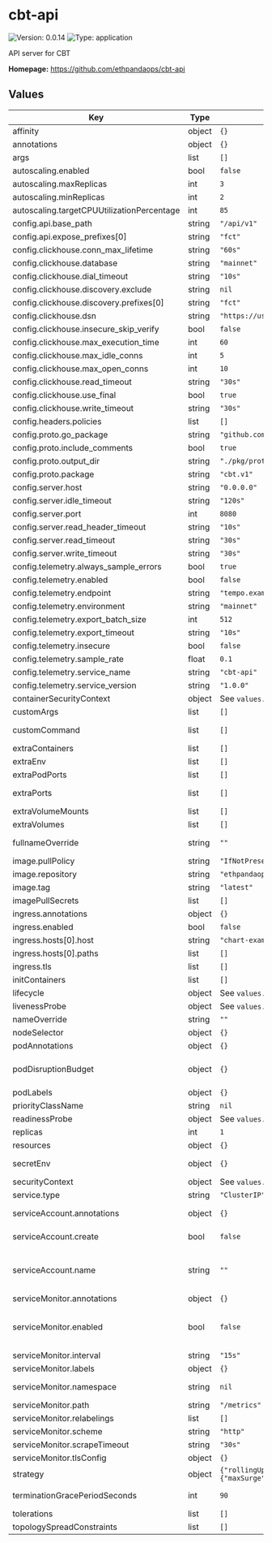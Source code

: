 
# cbt-api

![Version: 0.0.14](https://img.shields.io/badge/Version-0.0.14-informational?style=flat-square) ![Type: application](https://img.shields.io/badge/Type-application-informational?style=flat-square)

API server for CBT

**Homepage:** <https://github.com/ethpandaops/cbt-api>

## Values

| Key | Type | Default | Description |
|-----|------|---------|-------------|
| affinity | object | `{}` | Affinity configuration for pods |
| annotations | object | `{}` | Annotations for the Deployment |
| args | list | `[]` | Command arguments |
| autoscaling.enabled | bool | `false` | Autoscaling configuration |
| autoscaling.maxReplicas | int | `3` | Maximum number of replicas |
| autoscaling.minReplicas | int | `2` | Minimum number of replicas |
| autoscaling.targetCPUUtilizationPercentage | int | `85` | Target CPU utilization percentage |
| config.api.base_path | string | `"/api/v1"` |  |
| config.api.expose_prefixes[0] | string | `"fct"` |  |
| config.clickhouse.conn_max_lifetime | string | `"60s"` |  |
| config.clickhouse.database | string | `"mainnet"` |  |
| config.clickhouse.dial_timeout | string | `"10s"` |  |
| config.clickhouse.discovery.exclude | string | `nil` |  |
| config.clickhouse.discovery.prefixes[0] | string | `"fct"` |  |
| config.clickhouse.dsn | string | `"https://user:pass@host"` |  |
| config.clickhouse.insecure_skip_verify | bool | `false` |  |
| config.clickhouse.max_execution_time | int | `60` |  |
| config.clickhouse.max_idle_conns | int | `5` |  |
| config.clickhouse.max_open_conns | int | `10` |  |
| config.clickhouse.read_timeout | string | `"30s"` |  |
| config.clickhouse.use_final | bool | `true` |  |
| config.clickhouse.write_timeout | string | `"30s"` |  |
| config.headers.policies | list | `[]` |  |
| config.proto.go_package | string | `"github.com/ethpandaops/cbt-api/pkg/proto/clickhouse"` |  |
| config.proto.include_comments | bool | `true` |  |
| config.proto.output_dir | string | `"./pkg/proto/clickhouse"` |  |
| config.proto.package | string | `"cbt.v1"` |  |
| config.server.host | string | `"0.0.0.0"` |  |
| config.server.idle_timeout | string | `"120s"` |  |
| config.server.port | int | `8080` |  |
| config.server.read_header_timeout | string | `"10s"` |  |
| config.server.read_timeout | string | `"30s"` |  |
| config.server.write_timeout | string | `"30s"` |  |
| config.telemetry.always_sample_errors | bool | `true` |  |
| config.telemetry.enabled | bool | `false` |  |
| config.telemetry.endpoint | string | `"tempo.example.com:443"` |  |
| config.telemetry.environment | string | `"mainnet"` |  |
| config.telemetry.export_batch_size | int | `512` |  |
| config.telemetry.export_timeout | string | `"10s"` |  |
| config.telemetry.insecure | bool | `false` |  |
| config.telemetry.sample_rate | float | `0.1` |  |
| config.telemetry.service_name | string | `"cbt-api"` |  |
| config.telemetry.service_version | string | `"1.0.0"` |  |
| containerSecurityContext | object | See `values.yaml` | The security context for containers |
| customArgs | list | `[]` | Custom args for the cbt-api container |
| customCommand | list | `[]` | Command replacement for the cbt-api container |
| extraContainers | list | `[]` | Additional containers |
| extraEnv | list | `[]` | Additional env variables |
| extraPodPorts | list | `[]` | Extra Pod ports |
| extraPorts | list | `[]` | Additional ports. Useful when using extraContainers |
| extraVolumeMounts | list | `[]` | Additional volume mounts |
| extraVolumes | list | `[]` | Additional volumes |
| fullnameOverride | string | `""` | Overrides the chart's computed fullname |
| image.pullPolicy | string | `"IfNotPresent"` | cbt-api container pull policy |
| image.repository | string | `"ethpandaops/cbt-api"` | cbt-api container image repository |
| image.tag | string | `"latest"` | cbt-api container image tag |
| imagePullSecrets | list | `[]` | Image pull secrets for Docker images |
| ingress.annotations | object | `{}` | Annotations for Ingress |
| ingress.enabled | bool | `false` | Ingress resource for the HTTP API |
| ingress.hosts[0].host | string | `"chart-example.local"` |  |
| ingress.hosts[0].paths | list | `[]` |  |
| ingress.tls | list | `[]` | Ingress TLS |
| initContainers | list | `[]` | Additional init containers |
| lifecycle | object | See `values.yaml` | Lifecycle hooks |
| livenessProbe | object | See `values.yaml` | Liveness probe |
| nameOverride | string | `""` | Overrides the chart's name |
| nodeSelector | object | `{}` | Node selector for pods |
| podAnnotations | object | `{}` | Pod annotations |
| podDisruptionBudget | object | `{}` | Define the PodDisruptionBudget spec If not set then a PodDisruptionBudget will not be created |
| podLabels | object | `{}` | Pod labels |
| priorityClassName | string | `nil` | Pod priority class |
| readinessProbe | object | See `values.yaml` | Readiness probe |
| replicas | int | `1` | Number of replicas |
| resources | object | `{}` | Resource requests and limits |
| secretEnv | object | `{}` | Secret env variables injected via a created secret |
| securityContext | object | See `values.yaml` | The security context for pods |
| service.type | string | `"ClusterIP"` | Service type |
| serviceAccount.annotations | object | `{}` | Annotations to add to the service account |
| serviceAccount.create | bool | `false` | Specifies whether a service account should be created |
| serviceAccount.name | string | `""` | The name of the service account to use. If not set and create is true, a name is generated using the fullname template |
| serviceMonitor.annotations | object | `{}` | Additional ServiceMonitor annotations |
| serviceMonitor.enabled | bool | `false` | If true, a ServiceMonitor CRD is created for a prometheus operator https://github.com/coreos/prometheus-operator |
| serviceMonitor.interval | string | `"15s"` | ServiceMonitor scrape interval |
| serviceMonitor.labels | object | `{}` | Additional ServiceMonitor labels |
| serviceMonitor.namespace | string | `nil` | Alternative namespace for ServiceMonitor |
| serviceMonitor.path | string | `"/metrics"` | Path to scrape |
| serviceMonitor.relabelings | list | `[]` | ServiceMonitor relabelings |
| serviceMonitor.scheme | string | `"http"` | ServiceMonitor scheme |
| serviceMonitor.scrapeTimeout | string | `"30s"` | ServiceMonitor scrape timeout |
| serviceMonitor.tlsConfig | object | `{}` | ServiceMonitor TLS configuration |
| strategy | object | `{"rollingUpdate":{"maxSurge":"25%","maxUnavailable":"25%"},"type":"RollingUpdate"}` | Deployment rollout strategy |
| terminationGracePeriodSeconds | int | `90` | How long to wait until the pod is forcefully terminated |
| tolerations | list | `[]` | Tolerations for pods |
| topologySpreadConstraints | list | `[]` | Topology Spread Constraints for pods |
